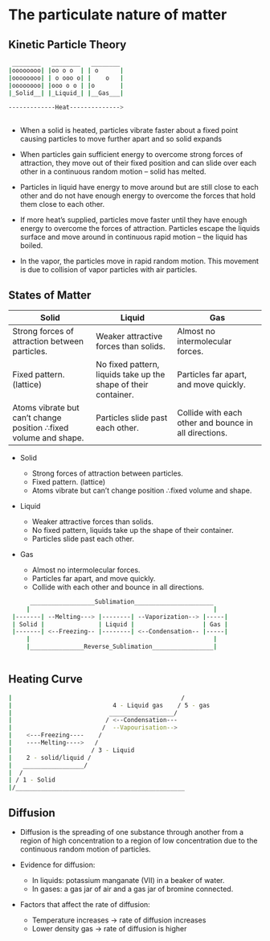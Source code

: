 # The particulate nature of matter

## Kinetic Particle Theory

```bash
 ________   ________   ________
|oooooooo| |oo o o  | | o      |
|oooooooo| | o ooo o| |    o   |
|oooooooo| |ooo o o | |o       |
|_Solid__| |_Liquid_| |__Gas___|

-------------Heat-------------->
  
```

- When a solid is heated, particles vibrate faster about a fixed point causing particles to move further apart and so solid expands

- When particles gain sufficient energy to overcome strong forces of attraction, they move out of their fixed position and can slide over each other in a continuous random motion – solid has melted.

- Particles in liquid have energy to move around but are still close to each other and do not have enough energy to overcome the forces that hold them close to each other.

- If more heat’s supplied, particles move faster until they have enough energy to overcome the forces of attraction. Particles escape the liquids surface and move around in continuous rapid motion – the liquid has boiled.

- In the vapor, the particles move in rapid random motion. This movement is due to collision of vapor particles with air particles.

## States of Matter

Solid | Liquid | Gas
------|--------|-----
Strong forces of attraction between particles. | Weaker attractive forces than solids. | Almost no intermolecular forces.
Fixed pattern. (lattice) | No fixed pattern, liquids take up the shape of their container. | Particles far apart, and move quickly.
Atoms vibrate but can’t change position ∴fixed volume and shape. | Particles slide past each other. | Collide with each other and bounce in all directions.

- Solid
  - Strong forces of attraction between particles.
  - Fixed pattern. (lattice)
  - Atoms vibrate but can’t change position ∴fixed volume and shape.

- Liquid
  - Weaker attractive forces than solids.
  - No fixed pattern, liquids take up the shape of their container.
  - Particles slide past each other.

- Gas
  - Almost no intermolecular forces.
  - Particles far apart, and move quickly.
  - Collide with each other and bounce in all directions.

```bash
      __________________Sublimation______________________
     |                                                   |
 |-------| --Melting---> |--------| --Vaporization--> |-----|
 | Solid |               | Liquid |                   | Gas |
 |-------| <--Freezing-- |--------| <--Condensation-- |-----|
     |                                                   |
     |_______________Reverse_Sublimation_________________|
     
```

## Heating Curve

```bash
|                                               /
|                            4 - Liquid gas    / 5 - gas
|                           __________________/
|                          / <--Condensation---
|                         /  --Vapourisation-->
|    <---Freezing----    /
|    ----Melting---->   /
|                      / 3 - Liquid
|    2 - solid/liquid /
|   _________________/
|  / 
| / 1 - Solid
|/_______________________________________________
```

## Diffusion

- Diffusion is the spreading of one substance through another from a region of high concentration to a region of low concentration due to the continuous random motion of particles.

- Evidence for diffusion:
  - In liquids: potassium manganate (VII) in a beaker of water.
  - In gases: a gas jar of air and a gas jar of bromine connected.

- Factors that affect the rate of diffusion:
  - Temperature increases → rate of diffusion increases
  - Lower density gas → rate of diffusion is higher







